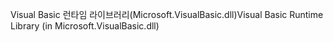 <span data-ttu-id="2945e-101">Visual Basic 런타임 라이브러리(Microsoft.VisualBasic.dll)</span><span class="sxs-lookup"><span data-stu-id="2945e-101">Visual Basic Runtime Library (in Microsoft.VisualBasic.dll)</span></span>